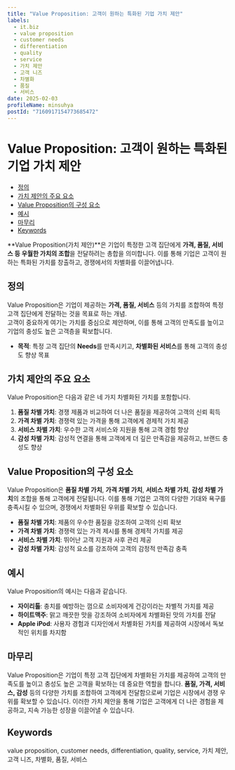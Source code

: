 ```yaml
---
title: "Value Proposition: 고객이 원하는 특화된 기업 가치 제안"
labels:
  - it.biz
  - value proposition
  - customer needs
  - differentiation
  - quality
  - service
  - 가치 제안
  - 고객 니즈
  - 차별화
  - 품질
  - 서비스
date: 2025-02-03
profileName: minsuhya
postId: "7160917154773685472"
---
```


# Value Proposition: 고객이 원하는 특화된 기업 가치 제안

<!-- mtoc-start -->

- [정의](#정의)
- [가치 제안의 주요 요소](#가치-제안의-주요-요소)
- [Value Proposition의 구성 요소](#value-proposition의-구성-요소)
- [예시](#예시)
- [마무리](#마무리)
- [Keywords](#keywords)

<!-- mtoc-end -->

**Value Proposition(가치 제안)**은 기업이 특정한 고객 집단에게 **가격, 품질, 서비스 등 우월한 가치의 조합**을 전달하려는 총합을 의미합니다. 이를 통해 기업은 고객이 원하는 특화된 가치를 창출하고, 경쟁에서의 차별화를 이끌어냅니다.

## 정의

Value Proposition은 기업이 제공하는 **가격, 품질, 서비스** 등의 가치를 조합하여 특정 고객 집단에게 전달하는 것을 목표로 하는 개념. \
고객이 중요하게 여기는 가치를 중심으로 제안하며, 이를 통해 고객의 만족도를 높이고 기업의 충성도 높은 고객층을 확보합니다.

- **목적**: 특정 고객 집단의 **Needs**를 만족시키고, **차별화된 서비스**를 통해 고객의 충성도 향상 목표

## 가치 제안의 주요 요소

Value Proposition은 다음과 같은 네 가지 차별화된 가치를 포함합니다.

1. **품질 차별 가치**: 경쟁 제품과 비교하여 더 나은 품질을 제공하여 고객의 신뢰 획득
2. **가격 차별 가치**: 경쟁력 있는 가격을 통해 고객에게 경제적 가치 제공
3. **서비스 차별 가치**: 우수한 고객 서비스와 지원을 통해 고객 경험 향상
4. **감성 차별 가치**: 감성적 연결을 통해 고객에게 더 깊은 만족감을 제공하고, 브랜드 충성도 향상

## Value Proposition의 구성 요소

Value Proposition은 **품질 차별 가치**, **가격 차별 가치**, **서비스 차별 가치**, **감성 차별 가치**의 조합을 통해 고객에게 전달됩니다. 이를 통해 기업은 고객의 다양한 기대와 욕구를 충족시킬 수 있으며, 경쟁에서 차별화된 우위를 확보할 수 있습니다.

- **품질 차별 가치**: 제품의 우수한 품질을 강조하여 고객의 신뢰 확보
- **가격 차별 가치**: 경쟁력 있는 가격 제시를 통해 경제적 가치를 제공
- **서비스 차별 가치**: 뛰어난 고객 지원과 사후 관리 제공
- **감성 차별 가치**: 감성적 요소를 강조하여 고객의 감정적 만족감 충족

## 예시

Value Proposition의 예시는 다음과 같습니다.

- **자이리톨**: 충치를 예방하는 껌으로 소비자에게 건강이라는 차별적 가치를 제공
- **하이트맥주**: 맑고 깨끗한 맛을 강조하여 소비자에게 차별화된 맛의 가치를 전달
- **Apple iPod**: 사용자 경험과 디자인에서 차별화된 가치를 제공하여 시장에서 독보적인 위치를 차지함

## 마무리

Value Proposition은 기업이 특정 고객 집단에게 차별화된 가치를 제공하여 고객의 만족도를 높이고 충성도 높은 고객을 확보하는 데 중요한 역할을 합니다. **품질, 가격, 서비스, 감성** 등의 다양한 가치를 조합하여 고객에게 전달함으로써 기업은 시장에서 경쟁 우위를 확보할 수 있습니다. 이러한 가치 제안을 통해 기업은 고객에게 더 나은 경험을 제공하고, 지속 가능한 성장을 이끌어낼 수 있습니다.

## Keywords

value proposition, customer needs, differentiation, quality, service, 가치 제안, 고객 니즈, 차별화, 품질, 서비스